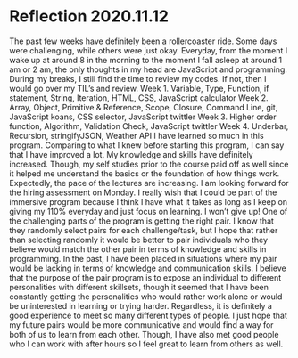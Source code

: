 # Reflection 2020.11.12


The past few weeks have definitely been a rollercoaster ride. Some days were challenging, while others were just okay. Everyday, from the moment I wake up at around 8 in the morning to the moment I fall asleep at around 1 am or 2 am, the only thoughts in my head are JavaScript and programming. During my breaks, I still find the time to review my codes. If not, then I would go over my TIL’s and review.
Week 1.
Variable, Type, Function, if statement, String, Iteration, HTML, CSS, JavaScript calculator
Week 2.
Array, Object, Primitive & Reference, Scope, Closure, Command Line, git, JavaScript koans, CSS selector, JavaScript twittler
Week 3.
Higher order function, Algorithm, Validation Check, JavaScript twittler
Week 4.
Underbar, Recursion, stringifyJSON, Weather API
I have learned so much in this program. Comparing to what I knew before starting this program, I can say that I have improved a lot. My knowledge and skills have definitely increased. Though, my self studies prior to the course paid off as well since it helped me understand the basics or the foundation of how things work. Expectedly, the pace of the lectures are increasing. I am looking forward for the hiring assessment on Monday. I really wish that I could be part of the immersive program because I think I have what it takes as long as I keep on giving my 110% everyday and just focus on learning. I won’t give up!
One of the challenging parts of the program is getting the right pair. I know that they randomly select pairs for each challenge/task, but I hope that rather than selecting randomly it would be better to pair individuals who they believe would match the other pair in terms of knowledge and skills in programming. In the past, I have been placed in situations where my pair would be lacking in terms of knowledge and communication skills. I believe that the purpose of the pair program is to expose an individual to different personalities with different skillsets, though it seemed that I have been constantly getting the personalities who would rather work alone or would be uninterested in learning or trying harder. Regardless, it is definitely a good experience to meet so many different types of people. I just hope that my future pairs would be more communicative and would find a way for both of us to learn from each other. Though, I have also met good people who I can work with after hours so I feel great to learn from others as well.
